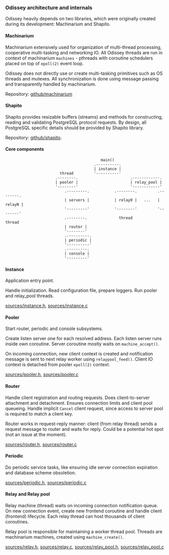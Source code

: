 
### Odissey architecture and internals

Odissey heavily depends on two libraries, which were originally created during its
development: Machinarium and Shapito.

#### Machinarium

Machinarium extensively used for organization of multi-thread processing, cooperative multi-tasking
and networking IO. All Odissey threads are run in context of machinarium `machines` -
pthreads with coroutine schedulers placed on top of `epoll(2)` event loop.

Odissey does not directly use or create multi-tasking primitives such as OS threads and mutexes.
All synchronization is done using message passing and transparently handled by machinarium.

Repository: [github/machinarium](https://github.yandex-team.ru/pmwkaa/machinarium)

#### Shapito

Shapito provides resizable buffers (streams) and methods for constructing, reading and validating
PostgreSQL protocol requests. By design, all PostgreSQL specific details should be provided by
Shapito library.

Repository: [github/shapito](https://github.yandex-team.ru/pmwkaa/shapito).

#### Core components

                                              main()
                                           .----------.
                                           | instance |
                            thread         '----------'
                          .--------.                       .------------.
                          | pooler |                       | relay_pool |
                          '--------'                       '------------'
                              .---------.           .--------.         .--------.
                              | servers |           | relay0 |   ...   | relayN |
                              '---------'           '--------'         '--------'
                              .--------.              thread             thread
                              | router |
                              '--------'
                              .----------.
                              | periodic |
                              '----------'
                              .---------.
                              | console |
                              '---------'

#### Instance

Application entry point.

Handle initialization. Read configuration file, prepare loggers.
Run pooler and relay\_pool threads.

[sources/instance.h](sources/instance.h), [sources/instance.c](sources/instance.c)

#### Pooler

Start router, periodic and console subsystems.

Create listen server one for each resolved address. Each listen server runs inside own coroutine.
Server coroutine mostly waits on `machine_accept()`.

On incoming connection, new client context is created and notification message is sent to next
relay worker using `relaypool_feed()`. Client IO context is detached from pooler `epoll(2)` context.

[sources/pooler.h](sources/pooler.h), [sources/pooler.c](sources/pooler.c)

#### Router

Handle client registration and routing requests. Does client-to-server attachment and detachment.
Ensures connection limits and client pool queueing. Handle implicit `Cancel` client request, since access
to server pool is required to match a client key.

Router works in request-reply manner: client (from relay thread) sends a request message to
router and waits for reply. Could be a potential hot spot (not an issue at the moment).

[sources/router.h](sources/router.h), [sources/router.c](sources/router.c)

#### Periodic

Do periodic service tasks, like ensuring idle server connection expiration and
database scheme obsoletion.

[sources/periodic.h](sources/periodic.h), [sources/periodic.c](sources/periodic.c)

#### Relay and Relay pool

Relay machine (thread) waits on incoming connection notification queue. On new connection event,
create new frontend coroutine and handle client (frontend) lifecycle. Each relay thread can host
thousands of client coroutines.

Relay pool is responsible for maintaining a worker thread pool. Threads are machinarium machines,
created using `machine_create()`.

[sources/relay.h](sources/relay.h), [sources/relay.c](sources/relay.c),
[sources/relay_pool.h](sources/relay_pool.h), [sources/relay_pool.c](sources/relay_pool.c)
